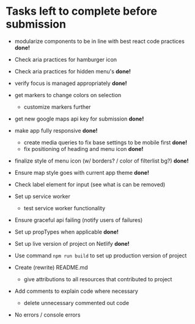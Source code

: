 # Tasks left to complete before submission

- modularize components to be in line with best react code practices 	**done!**

- Check aria practices for hamburger icon

- Check aria practices for hidden menu's 		**done!**

- verify focus is managed appropriately 		**done!**

- get markers to change colors on selection
	- customize markers further

- get new google maps api key for submission 		**done!**

- make app fully responsive 	**done!**
	- create media queries to fix base settings to be mobile first 		**done!**
	- fix positioning of heading and menu icon 		**done!**

- finalize style of menu icon (w/ borders? / color of filterlist bg?) 	**done!**

- Ensure map style goes with current app theme 		**done!**

- Check label element for input (see what is can be removed)

- Set up service worker
	- test service worker functionality

- Ensure graceful api failing (notify users of failures)

- Set up propTypes when applicable 		**done!**

- Set up live version of project on Netlify 		**done!**

- Use command ```npm run build``` to set up production version of project

- Create (rewrite) README.md
	- give attributions to all resources that contributed to project

- Add comments to explain code where necessary
	- delete unnecessary commented out code

- No errors / console errors